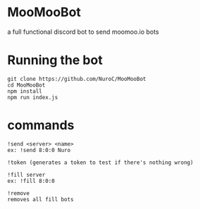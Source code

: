 # MooMooBot
a full functional discord bot to send moomoo.io bots

# Running the bot

```
git clone https://github.com/NuroC/MooMooBot
cd MooMooBot
npm install
npm run index.js
```
# commands
```
!send <server> <name>
ex: !send 8:0:0 Nuro

!token (generates a token to test if there's nothing wrong)

!fill server
ex: !fill 8:0:0

!remove
removes all fill bots
```
